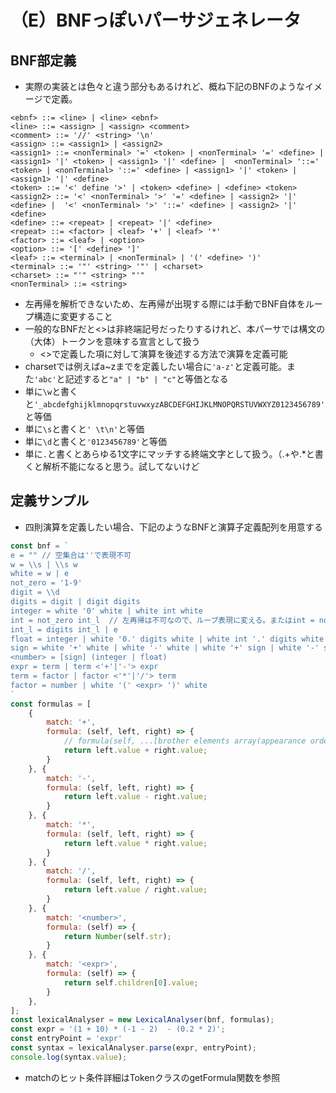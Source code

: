 # （E）BNFっぽいパーサジェネレータ

## BNF部定義

* 実際の実装とは色々と違う部分もあるけれど、概ね下記のBNFのようなイメージで定義。

```bnf
<ebnf> ::= <line> | <line> <ebnf>
<line> ::= <assign> | <assign> <comment>
<comment> ::= '//' <string> '\n'
<assign> ::= <assign1> | <assign2>
<assign1> ::= <nonTerminal> '=' <token> | <nonTerminal> '=' <define> | <assign1> '|' <token> | <assign1> '|' <define> |  <nonTerminal> '::=' <token> | <nonTerminal> '::=' <define> | <assign1> '|' <token> | <assign1> '|' <define>
<token> ::= '<' define '>' | <token> <define> | <define> <token>
<assign2> ::= '<' <nonTerminal> '>' '=' <define> | <assign2> '|' <define> |  '<' <nonTerminal> '>' '::=' <define> | <assign2> '|' <define>
<define> ::= <repeat> | <repeat> '|' <define>
<repeat> ::= <factor> | <leaf> '+' | <leaf> '*'
<factor> ::= <leaf> | <option>
<option> ::= '[' <define> ']'
<leaf> ::= <terminal> | <nonTerminal> | '(' <define> ')'
<terminal> ::= '"' <string> '"' | <charset>
<charset> ::= "'" <string> "'"
<nonTerminal> ::= <string>
```

* 左再帰を解析できないため、左再帰が出現する際には手動でBNF自体をループ構造に変更すること
* 一般的なBNFだと<>は非終端記号だったりするけれど、本パーサでは構文の（大体）トークンを意味する宣言として扱う
  * <>で定義した項に対して演算を後述する方法で演算を定義可能
* charsetでは例えばa~zまでを定義したい場合に`'a-z'`と定義可能。また`'abc'`と記述すると`"a" | "b" | "c"`と等価となる
* 単に`\w`と書くと`'_abcdefghijklmnopqrstuvwxyzABCDEFGHIJKLMNOPQRSTUVWXYZ0123456789'`と等価
* 単に`\s`と書くと`' \t\n'`と等価
* 単に`\d`と書くと`'0123456789'`と等価
* 単に`.`と書くとあらゆる1文字にマッチする終端文字として扱う。（.+や.*と書くと解析不能になると思う。試してないけど

## 定義サンプル

* 四則演算を定義したい場合、下記のようなBNFと演算子定義配列を用意する

```js
const bnf = `
e = "" // 空集合は''で表現不可
w = \\s | \\s w 
white = w | e
not_zero = '1-9'
digit = \\d
digits = digit | digit digits
integer = white '0' white | white int white
int = not_zero int_l  // 左再帰は不可なので、ループ表現に変える。またはint = not_zero digits*とする
int_l = digits int_l | e
float = integer | white '0.' digits white | white int '.' digits white
sign = white '+' white | white '-' white | white '+' sign | white '-' sign
<number> = [sign] (integer | float)
expr = term | term <'+'|'-'> expr
term = factor | factor <'*'|'/'> term
factor = number | white '(' <expr> ')' white
`
const formulas = [
    {
        match: '+',
        formula: (self, left, right) => {
            // formula(self, ...[brother elements array(appearance order)])
            return left.value + right.value;
        }
    }, {
        match: '-',
        formula: (self, left, right) => {
            return left.value - right.value;
        }
    }, {
        match: '*',
        formula: (self, left, right) => {
            return left.value * right.value;
        }
    }, {
        match: '/',
        formula: (self, left, right) => {
            return left.value / right.value;
        }
    }, {
        match: '<number>',
        formula: (self) => {
            return Number(self.str);
        }
    }, {
        match: '<expr>',
        formula: (self) => {
            return self.children[0].value;
        }
    },
];
const lexicalAnalyser = new LexicalAnalyser(bnf, formulas);
const expr = '(1 + 10) * (-1 - 2)  - (0.2 * 2)';
const entryPoint = 'expr'
const syntax = lexicalAnalyser.parse(expr, entryPoint);
console.log(syntax.value);
```

* matchのヒット条件詳細はTokenクラスのgetFormula関数を参照
